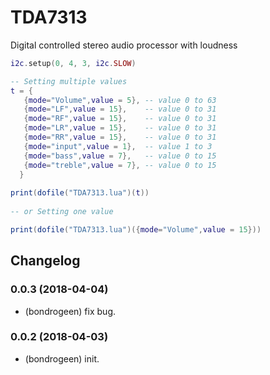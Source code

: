 # TDA7313

Digital controlled stereo audio processor with loudness



```lua   
i2c.setup(0, 4, 3, i2c.SLOW)

-- Setting multiple values
t = {
   {mode="Volume",value = 5}, -- value 0 to 63
   {mode="LF",value = 15},    -- value 0 to 31
   {mode="RF",value = 15},    -- value 0 to 31
   {mode="LR",value = 15},    -- value 0 to 31
   {mode="RR",value = 15},    -- value 0 to 31
   {mode="input",value = 1},  -- value 1 to 3
   {mode="bass",value = 7},   -- value 0 to 15
   {mode="treble",value = 7}, -- value 0 to 15
  }
  
print(dofile("TDA7313.lua")(t))
   
-- or Setting one value

print(dofile("TDA7313.lua")({mode="Volume",value = 15}))

```

## Changelog

### 0.0.3 (2018-04-04)
* (bondrogeen) fix bug.

### 0.0.2 (2018-04-03)
* (bondrogeen) init.